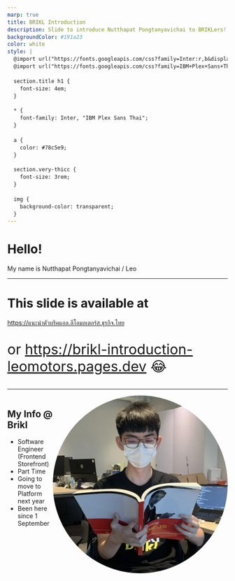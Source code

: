 ```yaml
---
marp: true
title: BRIKL Introduction
description: Slide to introduce Nutthapat Pongtanyavichai to BRIKLers!
backgroundColor: #191a23
color: white
style: |
  @import url("https://fonts.googleapis.com/css?family=Inter:r,b&display=swap");
  @import url("https://fonts.googleapis.com/css?family=IBM+Plex+Sans+Thai:r,b&display=swap");

  section.title h1 {
    font-size: 4em;
  }

  * {
    font-family: Inter, "IBM Plex Sans Thai";
  }

  a {
    color: #78c5e9;
  }

  section.very-thicc {
    font-size: 3rem;
  }

  img {
    background-color: transparent;
  }
---
```


<!-- _class: title -->

# Hello!

My name is Nutthapat Pongtanyavichai / Leo

---

<!-- _class: very-thicc -->

# This slide is available at

https://แนะนำตัวบริคแอล.ลีโอมอเตอร์ส.ธุรกิจ.ไทย

<p style="font-size: 2rem">or <a href="https://brikl-introduction-leomotors.pages.dev">https://brikl-introduction-leomotors.pages.dev</a> 😂</p>

---

<div style="display: flex; justify-content: space-evenly">

<div>

## My Info @ Brikl

- Software Engineer (Frontend Storefront)
- Part Time
- Going to move to Platform next year
- Been here since 1 September

</div>

<img src="images/leo_read_kob_book.webp" style="width: 400px; border-radius: 50%">

</div>
